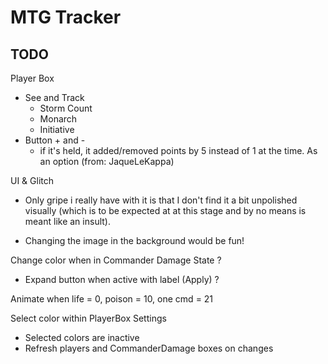 # MTG Tracker



## TODO

Player Box
 - See and Track
   - Storm Count
   - Monarch
   - Initiative
 - Button + and -
   - if it's held, it added/removed points by 5 instead of 1 at the time. As an option (from: JaqueLeKappa)

UI & Glitch
 - Only gripe i really have with it is that I don't find it a bit unpolished visually (which is to be expected at at this stage and by no means is meant like an insult).

- Changing the image in the background would be fun!

Change color when in Commander Damage State ?
- Expand button when active with label (Apply) ?

Animate when life = 0, poison = 10, one cmd = 21

Select color within PlayerBox Settings
- Selected colors are inactive
- Refresh players and CommanderDamage boxes on changes
